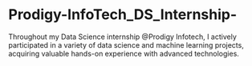 # Prodigy-InfoTech_DS_Internship-
Throughout my Data Science internship @Prodigy Infotech, I actively participated in a variety of data science and machine learning projects, acquiring valuable hands-on experience with advanced technologies.
